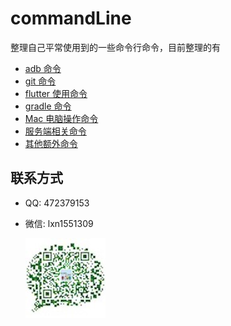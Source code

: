 # commandLine
整理自己平常使用到的一些命令行命令，目前整理的有

- [adb 命令](/adb命令/adb.md)
- [git 命令](/git命令/git.md)
- [flutter 使用命令](/flutter相关的一些命令/flutter.md)
- [gradle 命令](/gradle命令行/gradle.md)
- [Mac 电脑操作命令](/mac电脑操作命令/mac.md)
- [服务端相关命令](/服务相关命令/服务器命令.md)
- [其他额外命令](/其他一些命令签名等命令操作/other.md)








## 联系方式
* QQ: 472379153
* 微信: lxn1551309

   ![lxn1551309](/img/weixin.jpeg)
